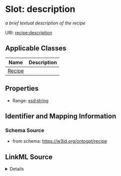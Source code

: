 # Slot: description
_a brief textual description of the recipe_


URI: [recipe:description](http://w3id.org/ontogpt/recipe/description)



<!-- no inheritance hierarchy -->




## Applicable Classes

| Name | Description |
| --- | --- |
[Recipe](Recipe.md) | 






## Properties

* Range: [xsd:string](xsd:string)







## Identifier and Mapping Information







### Schema Source


* from schema: https://w3id.org/ontogpt/recipe




## LinkML Source

<details>
```yaml
name: description
description: a brief textual description of the recipe
from_schema: https://w3id.org/ontogpt/recipe
rank: 1000
alias: description
domain_of:
- Recipe
range: string

```
</details>